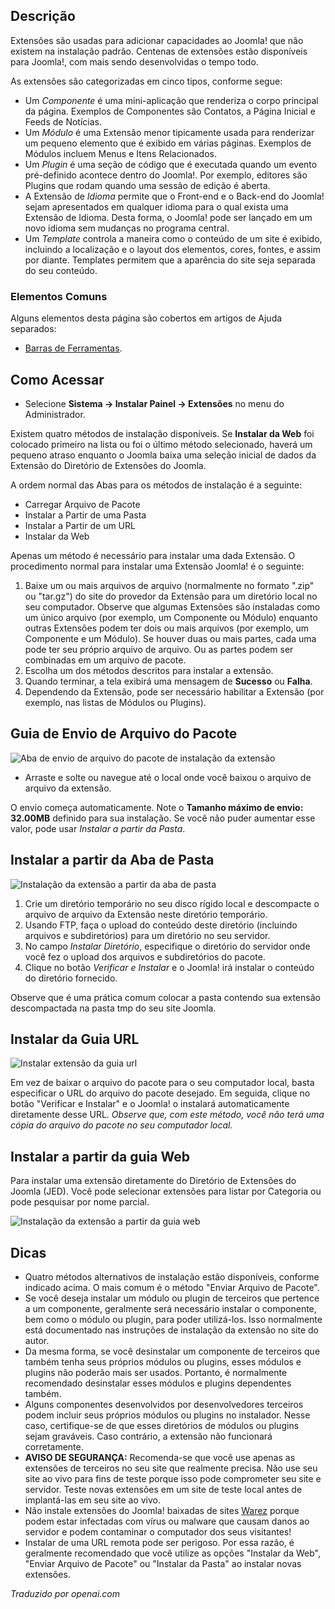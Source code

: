 <!-- Filename: Help4.x:Extensions:_Install  / Display title: Extensões: Instalar -->

## Descrição

Extensões são usadas para adicionar capacidades ao Joomla! que não existem na instalação padrão. Centenas de extensões estão disponíveis para Joomla!, com mais sendo desenvolvidas o tempo todo.

As extensões são categorizadas em cinco tipos, conforme segue:

- Um *Componente* é uma mini-aplicação que renderiza o corpo principal da
  página. Exemplos de Componentes são Contatos, a Página Inicial e Feeds
  de Notícias.
- Um *Módulo* é uma Extensão menor tipicamente usada para renderizar um pequeno
  elemento que é exibido em várias páginas. Exemplos de Módulos
  incluem Menus e Itens Relacionados.
- Um *Plugin* é uma seção de código que é executada quando um evento
  pré-definido acontece dentro do Joomla!. Por exemplo, editores são Plugins que rodam quando
  uma sessão de edição é aberta.
- A Extensão de *Idioma* permite que o Front-end e o Back-end do
  Joomla! sejam apresentados em qualquer idioma para o qual exista uma Extensão de Idioma. Desta forma, o Joomla! pode ser lançado em um novo idioma sem mudanças no programa central.
- Um *Template* controla a maneira como o conteúdo de um site é exibido,
  incluindo a localização e o layout dos elementos, cores, fontes, e assim
  por diante. Templates permitem que a aparência do site seja separada
  do seu conteúdo.

### Elementos Comuns

Alguns elementos desta página são cobertos em artigos de Ajuda separados:

* [Barras de Ferramentas](jdocmanual?article=help/common-elements/toolbars).

## Como Acessar

- Selecione **Sistema → Instalar Painel → Extensões** no menu do
  Administrador.

Existem quatro métodos de instalação disponíveis. Se **Instalar da Web** foi
colocado primeiro na lista ou foi o último método selecionado, haverá um
pequeno atraso enquanto o Joomla baixa uma seleção inicial de dados da Extensão
do Diretório de Extensões do Joomla.

A ordem normal das Abas para os métodos de instalação é a seguinte:

* Carregar Arquivo de Pacote
* Instalar a Partir de uma Pasta
* Instalar a Partir de um URL
* Instalar da Web

Apenas um método é necessário para instalar uma dada Extensão. O procedimento
normal para instalar uma Extensão Joomla! é o seguinte:

1.  Baixe um ou mais arquivos de arquivo (normalmente no formato ".zip"
    ou "tar.gz") do site do provedor da Extensão para um diretório local
    no seu computador. Observe que algumas Extensões são instaladas como
    um único arquivo (por exemplo, um Componente ou Módulo) enquanto outras
    Extensões podem ter dois ou mais arquivos (por exemplo, um Componente
    e um Módulo). Se houver duas ou mais partes, cada uma pode ter seu
    próprio arquivo de arquivo. Ou as partes podem ser combinadas em um
    arquivo de pacote.
2.  Escolha um dos métodos descritos para instalar a extensão.
3.  Quando terminar, a tela exibirá uma mensagem de **Sucesso** ou **Falha**.
4.  Dependendo da Extensão, pode ser necessário habilitar a
    Extensão (por exemplo, nas listas de Módulos ou Plugins).

## Guia de Envio de Arquivo do Pacote

![Aba de envio de arquivo do pacote de instalação da extensão](../../../ptbr/images/extensions/install-upload-package-file.png)

- Arraste e solte ou navegue até o local onde você baixou o arquivo de
  arquivo da extensão.

O envio começa automaticamente. Note o **Tamanho máximo de envio: 32.00MB**
definido para sua instalação. Se você não puder aumentar esse valor, pode usar
*Instalar a partir da Pasta*.

## Instalar a partir da Aba de Pasta

![Instalação da extensão a partir da aba de pasta](../../../ptbr/images/extensions/install-from-folder.png)

1. Crie um diretório temporário no seu disco rígido local e descompacte o arquivo de arquivo da Extensão neste diretório temporário.
2. Usando FTP, faça o upload do conteúdo deste diretório (incluindo arquivos e subdiretórios) para um diretório no seu servidor.
3. No campo *Instalar Diretório*, especifique o diretório do servidor onde você fez o upload dos arquivos e subdiretórios do pacote.
4. Clique no botão *Verificar e Instalar* e o Joomla! irá instalar o conteúdo do diretório fornecido.

Observe que é uma prática comum colocar a pasta contendo sua extensão descompactada na pasta tmp do seu site Joomla.

## Instalar da Guia URL

![Instalar extensão da guia url](../../../ptbr/images/extensions/install-from-url.png)

Em vez de baixar o arquivo do pacote para o seu computador local, basta
especificar o URL do arquivo do pacote desejado. Em seguida, clique no botão "Verificar e Instalar" e o Joomla! o instalará automaticamente diretamente desse URL. *Observe que, com este método, você não terá uma cópia do arquivo do pacote no seu computador local.*

## Instalar a partir da guia Web

Para instalar uma extensão diretamente do Diretório de Extensões do Joomla (JED). Você pode selecionar extensões para listar por Categoria ou pode pesquisar por nome parcial.

![Instalação da extensão a partir da guia web](../../../ptbr/images/extensions/install-from-web.png)

## Dicas

- Quatro métodos alternativos de instalação estão disponíveis, conforme indicado acima. O mais comum é o método "Enviar Arquivo de Pacote".
- Se você deseja instalar um módulo ou plugin de terceiros que pertence a um componente, geralmente será necessário instalar o componente, bem como o módulo ou plugin, para poder utilizá-los. Isso normalmente está documentado nas instruções de instalação da extensão no site do autor.
- Da mesma forma, se você desinstalar um componente de terceiros que também tenha seus próprios módulos ou plugins, esses módulos e plugins não poderão mais ser usados. Portanto, é normalmente recomendado desinstalar esses módulos e plugins dependentes também.
- Alguns componentes desenvolvidos por desenvolvedores terceiros podem incluir seus próprios módulos ou plugins no instalador. Nesse caso, certifique-se de que esses diretórios de módulos ou plugins sejam graváveis. Caso contrário, a extensão não funcionará corretamente.
- **AVISO DE SEGURANÇA:** Recomenda-se que você use apenas as extensões de terceiros no seu site que realmente precisa. Não use seu site ao vivo para fins de teste porque isso pode comprometer seu site e servidor. Teste novas extensões em um site de teste local antes de implantá-las em seu site ao vivo.
- Não instale extensões do Joomla! baixadas de sites [Warez](https://en.wikipedia.org/wiki/Warez) porque podem estar infectadas com vírus ou malware que causam danos ao servidor e podem contaminar o computador dos seus visitantes!
- Instalar de uma URL remota pode ser perigoso. Por essa razão, é geralmente recomendado que você utilize as opções "Instalar da Web", "Enviar Arquivo de Pacote" ou "Instalar da Pasta" ao instalar novas extensões.

*Traduzido por openai.com*

